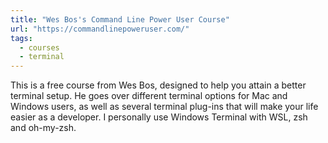 ```yaml
---
title: "Wes Bos's Command Line Power User Course"
url: "https://commandlinepoweruser.com/"
tags:
  - courses
  - terminal
---
```


This is a free course from Wes Bos, designed to help you attain a better terminal setup. He goes over different terminal options for Mac and Windows users, as well as several terminal plug-ins that will make your life easier as a developer. I personally use Windows Terminal with WSL, zsh and oh-my-zsh.
